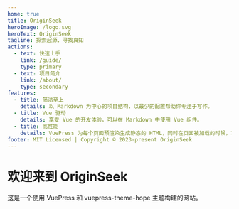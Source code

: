 ```yaml
---
home: true
title: OriginSeek
heroImage: /logo.svg
heroText: OriginSeek
tagline: 探索起源，寻找真知
actions:
  - text: 快速上手
    link: /guide/
    type: primary
  - text: 项目简介
    link: /about/
    type: secondary
features:
  - title: 简洁至上
    details: 以 Markdown 为中心的项目结构，以最少的配置帮助你专注于写作。
  - title: Vue 驱动
    details: 享受 Vue 的开发体验，可以在 Markdown 中使用 Vue 组件。
  - title: 高性能
    details: VuePress 为每个页面预渲染生成静态的 HTML，同时在页面被加载的时候，将作为 SPA 运行。
footer: MIT Licensed | Copyright © 2023-present OriginSeek
---
```


# 欢迎来到 OriginSeek

这是一个使用 VuePress 和 vuepress-theme-hope 主题构建的网站。